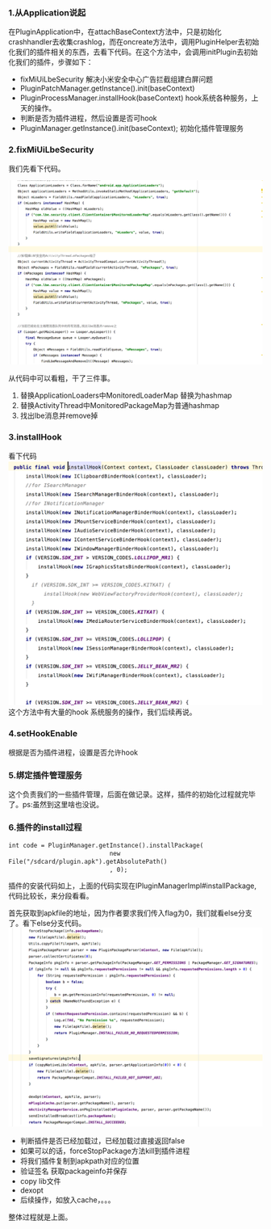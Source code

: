 ### 1.从Application说起

在PluginApplication中，在attachBaseContext方法中，只是初始化crashhandler去收集crashlog，而在oncreate方法中，调用PluginHelper去初始化我们的插件相关的东西，去看下代码。在这个方法中，会调用initPlugin去初始化我们的插件，步骤如下：

* fixMiUiLbeSecurity 解决小米安全中心广告拦截组建白屏问题
* PluginPatchManager.getInstance().init(baseContext) 
* PluginProcessManager.installHook(baseContext) hook系统各种服务，上天的操作。
* 判断是否为插件进程，然后设置是否可hook
* PluginManager.getInstance().init(baseContext); 初始化插件管理服务

### 2.fixMiUiLbeSecurity

我们先看下代码。

![](./images/image_1.png)

从代码中可以看粗，干了三件事。

1. 替换ApplicationLoaders中MonitoredLoaderMap 替换为hashmap
2. 替换ActivityThread中MonitoredPackageMap为普通hashmap
3. 找出lbe消息并remove掉


### 3.installHook

看下代码
![](./images/image_2.png)
这个方法中有大量的hook 系统服务的操作，我们后续再说。

### 4.setHookEnable

根据是否为插件进程，设置是否允许hook

### 5.绑定插件管理服务

这个负责我们的一些插件管理，后面在做记录。这样，插件的初始化过程就完毕了。ps:虽然到这里啥也没说。

### 6.插件的install过程
```
int code = PluginManager.getInstance().installPackage(
                            new File("/sdcard/plugin.apk").getAbsolutePath()
                            , 0);
```

插件的安装代码如上，上面的代码实现在IPluginManagerImpl#installPackage,代码比较长，来分段看看。

首先获取到apkfile的地址，因为作者要求我们传入flag为0，我们就看else分支了。看下else分支代码。
![](./images/image_3.png)

* 判断插件是否已经加载过，已经加载过直接返回false
* 如果可以的话，forceStopPackage方法kill到插件进程
* 将我们插件复制到apkpath对应的位置
* 验证签名 获取packageinfo并保存
* copy lib文件
* dexopt
* 后续操作，如放入cache，。。。


整体过程就是上面。